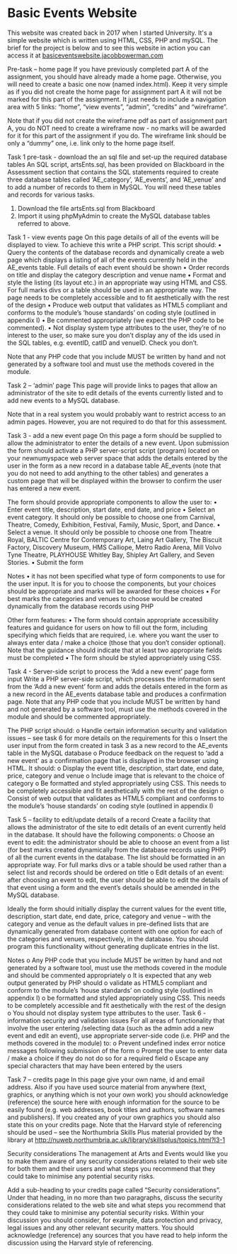 <h1>Basic Events Website</h1>
<p>This website was created back in 2017 when I started University. It's a simple website which is written using HTML, CSS, PHP and mySQL. 
The brief for the project is below and to see this website in action you can access it at <a href="basiceventswebsite.jacobbowerman.com" target="_blank">basiceventswebsite.jacobbowerman.com</a></p>

<p>Pre-task – home page
If you have previously completed part A of the assignment, you should have already made a home page. Otherwise, you will need to create a basic one now (named index.html). Keep it very simple as if you did not create the home page for assignment part A it will not be marked for this part of the assignment. It just needs to include a navigation area with 5 links: “home”, “view events”, “admin”, “credits” and “wireframe”. 

Note that if you did not create the wireframe pdf as part of assignment part A, you do NOT need to create a wireframe now - no marks will be awarded for it for this part of the assignment if you do. The wireframe link should be only a “dummy” one, i.e. link only to the home page itself. 

Task 1 pre-task - download the an sql file and set-up the required database tables
An SQL script, artsEnts.sql, has been provided on Blackboard in the Assessment section that contains the SQL statements required to create three database tables called ‘AE_category’, ‘AE_events’, and ‘AE_venue’ and to add a number of records to them in MySQL. You will need these tables and records for various tasks.

1.	Download the file artsEnts.sql from Blackboard
2.	Import it using phpMyAdmin to create the MySQL database tables referred to above.





Task 1 - view events page
On this page details of all of the events will be displayed to view. To achieve this write a PHP script. This script should:
•	Query the contents of the database records and dynamically create a web page which displays a listing of all of the events currently held in the AE_events table. Full details of each event should be shown
•	Order records on title and display the category description and venue name
•	Format and style the listing (its layout etc.) in an appropriate way using HTML and CSS. For full marks divs or a table should be used in an appropriate way. The page needs to be completely accessible and to fit aesthetically with the rest of the design
•	Produce web output that validates as HTML5 compliant and conforms to the module’s ‘house standards’ on coding style (outlined in appendix I)
•	Be commented appropriately (we expect the PHP code to be commented). 
•	Not display system type attributes to the user, they’re of no interest to the user, so make sure you don’t display any of the ids used in the SQL tables, e.g. eventID, catID and venueID. Check you don’t.

Note that any PHP code that you include MUST be written by hand and not generated by a software tool and must use the methods covered in the module.

Task 2 – ‘admin’ page
This page will provide links to pages that allow an administrator of the site to edit details of the events currently listed and to add new events to a MySQL database. 

Note that in a real system you would probably want to restrict access to an admin pages. However, you are not required to do that for this assessment.

Task 3 - add a new event page
On this page a form should be supplied to allow the administrator to enter the details of a new event. Upon submission the form should activate a PHP server-script script (program) located on your newnumyspace web server space that adds the details entered by the user in the form as a new record in a database table AE_events (note that you do not need to add anything to the other tables) and generates a custom page that will be displayed within the browser to confirm the user has entered a new event.

The form should provide appropriate components to allow the user to:
•	Enter event title, description, start date, end date, and price
•	Select an event category. It should only be possible to choose one from Carnival, Theatre, Comedy, Exhibition, Festival, Family, Music, Sport, and Dance. 
•	Select a venue. It should only be possible to choose one from Theatre Royal, BALTIC Centre for Contemporary Art, Laing Art Gallery, The Biscuit Factory, Discovery Museum, HMS Calliope, Metro Radio Arena, Mill Volvo Tyne Theatre, PLAYHOUSE Whitley Bay, Shipley Art Gallery, and Seven Stories. 
•	Submit the form

Notes
•	it has not been specified what type of form components to use for the user input. It is for you to choose the components, but your choices should be appropriate and marks will be awarded for these choices
•	For best marks the categories and venues to choose would be created dynamically from the database records using PHP




Other form features:
•	The form should contain appropriate accessibility features and guidance for users on how to fill out the form, including specifying which fields that are required, i.e. where you want the user to always enter data / make a choice (those that you don’t consider optional). Note that the guidance should indicate that at least two appropriate fields must be completed
•	The form should be styled appropriately using CSS.

Task 4 - Server-side script to process the ‘Add a new event’ page form input
Write a PHP server-side script, which processes the information sent from the ‘Add a new event’ form and adds the details entered in the form as a new record in the AE_events database table and produces a confirmation page. Note that any PHP code that you include MUST be written by hand and not generated by a software tool, must use the methods covered in the module and should be commented appropriately. 

The PHP script should:
o	Handle certain information security and validation issues – see task 6 for more details on the requirements for this
o	Insert the user input from the form created in task 3 as a new record to the AE_events table in the MySQL database
o	Produce feedback on the request to ‘add a new event’ as a confirmation page that is displayed in the browser using HTML. It should:
o	Display the event title, description, start date, end date, price, category and venue
o	Include image that is relevant to the choice of category
o	Be formatted and styled appropriately using CSS. This needs to be completely accessible and fit aesthetically with the rest of the design
o	Consist of web output that validates as HTML5 compliant and conforms to the module’s ‘house standards’ on coding style (outlined in appendix I)

Task 5 – facility to edit/update details of a record
Create a facility that allows the administrator of the site to edit details of an event currently held in the database. It should have the following components:
o	Choose an event to edit: the administrator should be able to choose an event from a list (for best marks created dynamically from the database records using PHP) of all the current events in the database. The list should be formatted in an appropriate way. For full marks divs or a table should be used rather than a select list and records should be ordered on title
o	Edit details of an event: after choosing an event to edit, the user should be able to edit the details of that event using a form and the event’s details should be amended in the MySQL database.

Ideally the form should initially display the current values for the event title, description, start date, end date, price, category and venue – with the category and venue as the default values in pre-defined lists that are dynamically generated from database content with one option for each of the categories and venues, respectively, in the database.  You should program this functionality without generating duplicate entries in the list.

Notes
o	Any PHP code that you include MUST be written by hand and not generated by a software tool, must use the methods covered in the module and should be commented appropriately
o	It is expected that any web output generated by PHP should
o	validate as HTML5 compliant and conform to the module’s ‘house standards’ on coding style (outlined in appendix I)
o	be formatted and styled appropriately using CSS. This needs to be completely accessible and fit aesthetically with the rest of the design
o	You should not display system type attributes to the user.
Task 6 - information security and validation issues
For all areas of functionality that involve the user entering /selecting data (such as the admin add a new event and edit an event), use appropriate server-side code (i.e. PHP and the methods covered in the module) to:
o	Prevent undefined index error notice messages following submission of the form
o	Prompt the user to enter data / make a choice if they do not do so for a required field
o	Escape any special characters that may have been entered by the users

Task 7 – credits page
In this page give your own name, id and email address.  Also if you have used source material from anywhere (text, graphics, or anything which is not your own work) you should acknowledge (reference) the source here with enough information for the source to be easily found (e.g. web addresses, book titles and authors, software names and publishers). If you created any of your own graphics you should also state this on your credits page. Note that the Harvard style of referencing should be used – see the Northumbria Skills Plus material provided by the library at http://nuweb.northumbria.ac.uk/library/skillsplus/topics.html?l3-1

Security considerations
The management at Arts and Events would like you to make them aware of any security considerations related to their web site for both them and their users and what steps you recommend that they could take to minimise any potential security risks. 

Add a sub-heading to your credits page called “Security considerations”. Under that heading, in no more than two paragraphs, discuss the security considerations related to the web site and what steps you recommend that they could take to minimise any potential security risks.  Within your discussion you should consider, for example, data protection and privacy, legal issues and any other relevant security matters. You should acknowledge (reference) any sources that you have read to help inform the discussion using the Harvard style of referencing.
</p>
